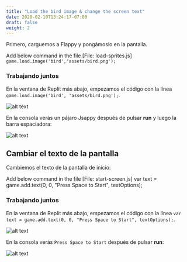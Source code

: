 ```yaml
---
title: "Load the bird image & change the screen text"
date: 2020-02-10T13:24:17-07:00
draft: false
weight: 2
---
```


Primero, carguemos a Flappy y pongámoslo en la pantalla.

Add below command in the file [File: load-sprites.js]
      ```
      game.load.image('bird','assets/bird.png');
       ```
       
### Trabajando juntos

En la ventana de Replit más abajo, empezamos el código con la línea `game.load.image('bird', 'assets/bird.png');`.

![alt text](../img/loadbird.png "image to add the bird in the file")

En la consola verás un pájaro Jsappy después de pulsar **run** y luego la barra espaciadora:

![alt text](../img/loadbird_output.png "bird image in the output")

## Cambiar el texto de la pantalla

Cambiemos el texto de la pantalla de inicio:

Add below command in the file [File: start-screen.js]
     var text = game.add.text(0, 0, "Press Space to Start", textOptions);
     
### Trabajando juntos

En la ventana de Replit más abajo, empezamos el código con la línea `var text = game.add.text(0, 0, "Press Space to Start", textOptions);`.

![alt text](../img/startscreen.png "image to add the bird in the file")

En la consola verás `Press Space to Start` después de pulsar **run**:

![alt text](../img/startscreen_output.png "bird image in the output")